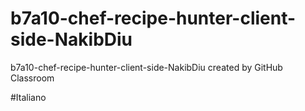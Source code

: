 # b7a10-chef-recipe-hunter-client-side-NakibDiu
b7a10-chef-recipe-hunter-client-side-NakibDiu created by GitHub Classroom

#Italiano



